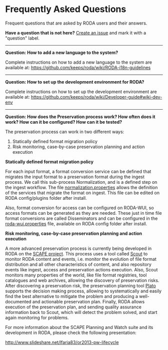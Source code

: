 # Frequently Asked Questions

Frequent questions that are asked by RODA users and their answers.

**Have a question that is not here?** [Create an issue](https://github.com/keeps/roda/issues/new) and mark it with a "question" label.


***

**Question: How to add a new language to the system?**

Complete instructions on how to add a new language to the system are available at: https://github.com/keeps/roda/wiki/RODA-i18n-guidelines

***

**Question: How to set up the development environment for RODA?**

Complete instructions on how to set up the development environment are available at: https://github.com/keeps/roda/wiki/Developer-guide#wiki-dev-env

***

**Question: How does the Preservation process work? How often does it work? How can it be configured? How can it be tested?**

The preservation process can work in two different ways:

1. Statically defined format migration policy
2. Risk monitoring, case-by-case preservation planning and action execution

**Statically defined format migration policy**

For each input format, a format conversion service can be defined that migrates the input format to a preservation format during the ingest process. We call this sub-process Normalization, and is a defined step on the ingest workflow. The file [normalization.properties](https://github.com/keeps/roda/blob/master/roda-installer/src/main/resources/files/core/config/plugins/normalization.properties) allows the definition of the services that migrate the format on ingest. This file can be edited on RODA config/plugins folder after install.

Also, format conversion for access can be configured on RODA-WUI, so access formats can be generated as they are needed. These just in time file format conversions are called Disseminators and can be configured in the [roda-wui.properties](https://github.com/keeps/roda/blob/master/roda-installer/src/main/resources/files/ui/config/templates/roda-wui.properties) file, available on RODA config folder after install.

**Risk monitoring, case-by-case preservation planning and action execution**

A more advanced preservation process is currently being developed in RODA on the [SCAPE project](http://www.scape-project.eu). This process uses a tool called [Scout](http://openplanets.github.io/scout/) to monitor RODA content and events, i.e. monitor the evolution of file format distribution and all other characteristics of content, and also repository events like ingest, access and preservation actions execution. Also, Scout monitors many properties of the world, like file format registries, tool catalogues and web archives, allowing the discovery of preservation risks. After discovering a preservation risk, the preservation planning tool [Plato](http://www.ifs.tuwien.ac.at/dp/plato) supports the decision making process, allowing to systematically and easily find the best alternative to mitigate the problem and producing a well-documented and actionable preservation plan. Finally, RODA allows execution of the preservation plan, and sending quality assurance information back to Scout, which will detect the problem solved, and start again monitoring for problems.

For more information about the SCAPE Planning and Watch suite and its development in RODA, please check the following presentation:

http://www.slideshare.net/lfaria83/or2013-pw-lifecycle
 
